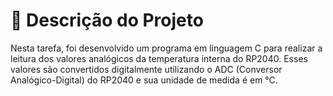 # 📝 Descrição do Projeto
Nesta tarefa, foi desenvolvido um programa em linguagem C para realizar a leitura dos valores analógicos da temperatura interna do RP2040. Esses valores são convertidos digitalmente utilizando o ADC (Conversor Analógico-Digital) do RP2040 e sua unidade de medida é em °C.
